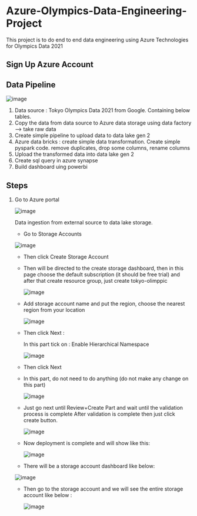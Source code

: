 # Azure-Olympics-Data-Engineering-Project
This project is to do end to end data engineering using Azure Technologies for Olympics Data 2021

## Sign Up Azure Account

## Data Pipeline 

![image](https://github.com/user-attachments/assets/2e7c272b-ffab-4f0c-a4ca-0da63509a985)


1. Data source : Tokyo Olympics Data 2021 from Google.
   Containing below tables.
2. Copy the data from data source to Azure data storage using data factory --> take raw data
3. Create simple pipeline to upload data to data lake gen 2
4. Azure data bricks : create simple data transformation. Create simple pyspark code. remove duplicates, drop some columns, rename columns
5. Upload the transformed data into data lake gen 2
6. Create sql query in azure synapse
7. Build dashboard uing powerbi

## Steps

1. Go to Azure portal

   ![image](https://github.com/user-attachments/assets/e4bd0d0d-61fd-4b19-9df3-47e72f6f132e)


   Data ingestion from external source to data lake storage.
   
   - Go to Storage Accounts

   ![image](https://github.com/user-attachments/assets/b6ea467a-8640-42d6-97f8-95cc0540c36b)

   - Then click Create Storage Account
  
   - Then will be directed to the create storage dashboard, then in this page choose the default subscription (it should be free trial) and after that create resource group, just create tokyo-olimppic

     ![image](https://github.com/user-attachments/assets/d022aaed-b577-42a3-98d4-ca5796557290)

   - Add storage account name and put the region, choose the nearest region from your location 

     ![image](https://github.com/user-attachments/assets/062319ac-6ab5-4ff3-b009-720b278437f0)

   - Then click Next :

     In this part tick on : Enable Hierarchical Namespace

     ![image](https://github.com/user-attachments/assets/4cfda9ce-b2b1-4b7f-a540-fef9a11f453a)

   - Then click Next
  
   - In this part, do not need to do anything (do not make any change on this part)

     ![image](https://github.com/user-attachments/assets/93fe560c-c4e1-4055-b697-7f975ea6d09b)

   - Just go next until Review+Create Part and wait until the validation process is complete
     After validation is complete then just click create button.

     ![image](https://github.com/user-attachments/assets/470cd5ac-5c48-4ed8-9069-aa220e9a9677)

   - Now deployment is complete and will show like this:

     ![image](https://github.com/user-attachments/assets/459d9e20-1d3b-43e7-b163-8b12665a3856)

   
   - There will be a storage account dashboard like below:
  
   ![image](https://github.com/user-attachments/assets/1b191c99-71b7-49ce-83cb-5878b290bf5b)

   - Then go to the storage account and we will see the entire storage account like below :

      ![image](https://github.com/user-attachments/assets/355a137c-d45f-4ef3-af5b-f40cc7d164cf)


     




   



   

   
